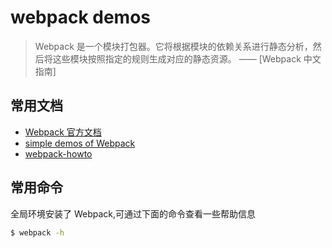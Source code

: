 # webpack demos

> Webpack 是一个模块打包器。它将根据模块的依赖关系进行静态分析，然后将这些模块按照指定的规则生成对应的静态资源。 —— [Webpack 中文指南]

## 常用文档

- [Webpack 官方文档](https://webpack.js.org/guides)
- [simple demos of Webpack](https://github.com/ruanyf/webpack-demos)
- [webpack-howto](https://github.com/petehunt/webpack-howto)

## 常用命令

全局环境安装了 Webpack,可通过下面的命令查看一些帮助信息

```bash
$ webpack -h

```
